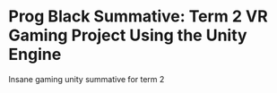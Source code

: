 # Prog Black Summative: Term 2 VR Gaming Project Using the Unity Engine
Insane gaming unity summative for term 2
